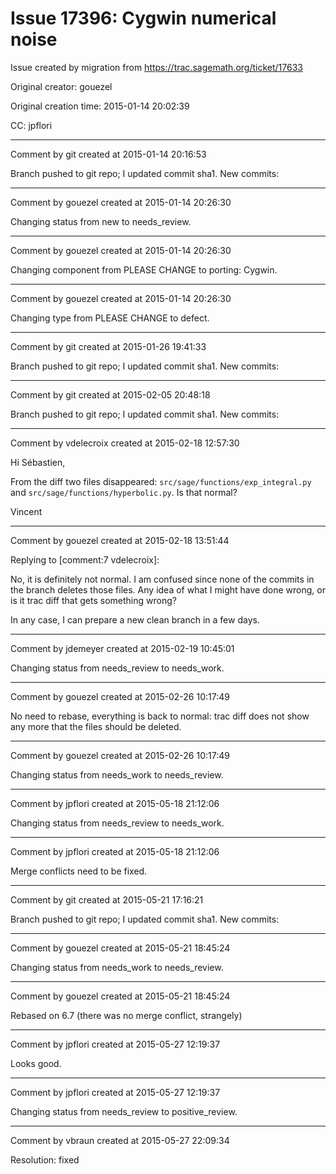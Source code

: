 # Issue 17396: Cygwin numerical noise

Issue created by migration from https://trac.sagemath.org/ticket/17633

Original creator: gouezel

Original creation time: 2015-01-14 20:02:39

CC:  jpflori




---

Comment by git created at 2015-01-14 20:16:53

Branch pushed to git repo; I updated commit sha1. New commits:


---

Comment by gouezel created at 2015-01-14 20:26:30

Changing status from new to needs_review.


---

Comment by gouezel created at 2015-01-14 20:26:30

Changing component from PLEASE CHANGE to porting: Cygwin.


---

Comment by gouezel created at 2015-01-14 20:26:30

Changing type from PLEASE CHANGE to defect.


---

Comment by git created at 2015-01-26 19:41:33

Branch pushed to git repo; I updated commit sha1. New commits:


---

Comment by git created at 2015-02-05 20:48:18

Branch pushed to git repo; I updated commit sha1. New commits:


---

Comment by vdelecroix created at 2015-02-18 12:57:30

Hi Sébastien,

From the diff two files disappeared: `src/sage/functions/exp_integral.py` and `src/sage/functions/hyperbolic.py`. Is that normal?

Vincent


---

Comment by gouezel created at 2015-02-18 13:51:44

Replying to [comment:7 vdelecroix]:

No, it is definitely not normal. I am confused since none of the commits in the branch deletes those files. Any idea of what I might have done wrong, or is it trac diff that gets something wrong?

In any case, I can prepare a new clean branch in a few days.


---

Comment by jdemeyer created at 2015-02-19 10:45:01

Changing status from needs_review to needs_work.


---

Comment by gouezel created at 2015-02-26 10:17:49

No need to rebase, everything is back to normal: trac diff does not show any more that the files should be deleted.


---

Comment by gouezel created at 2015-02-26 10:17:49

Changing status from needs_work to needs_review.


---

Comment by jpflori created at 2015-05-18 21:12:06

Changing status from needs_review to needs_work.


---

Comment by jpflori created at 2015-05-18 21:12:06

Merge conflicts need to be fixed.


---

Comment by git created at 2015-05-21 17:16:21

Branch pushed to git repo; I updated commit sha1. New commits:


---

Comment by gouezel created at 2015-05-21 18:45:24

Changing status from needs_work to needs_review.


---

Comment by gouezel created at 2015-05-21 18:45:24

Rebased on 6.7 (there was no merge conflict, strangely)


---

Comment by jpflori created at 2015-05-27 12:19:37

Looks good.


---

Comment by jpflori created at 2015-05-27 12:19:37

Changing status from needs_review to positive_review.


---

Comment by vbraun created at 2015-05-27 22:09:34

Resolution: fixed
